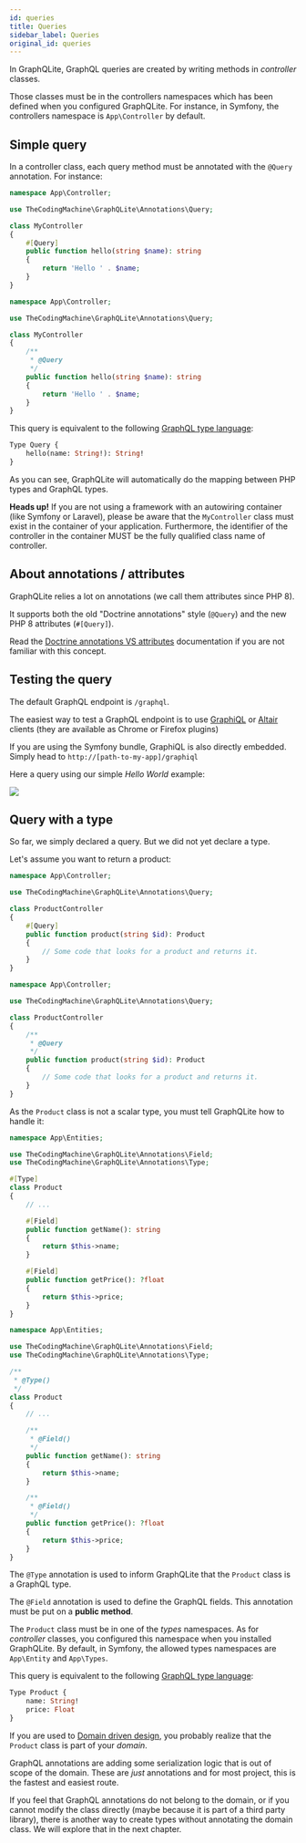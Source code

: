 ```yaml
---
id: queries
title: Queries
sidebar_label: Queries
original_id: queries
---
```


In GraphQLite, GraphQL queries are created by writing methods in *controller* classes.

Those classes must be in the controllers namespaces which has been defined when you configured GraphQLite.
For instance, in Symfony, the controllers namespace is `App\Controller` by default.

## Simple query

In a controller class, each query method must be annotated with the `@Query` annotation. For instance:

<!--DOCUSAURUS_CODE_TABS-->
<!--PHP 8+-->

```php
namespace App\Controller;

use TheCodingMachine\GraphQLite\Annotations\Query;

class MyController
{
    #[Query]
    public function hello(string $name): string
    {
        return 'Hello ' . $name;
    }
}
```

<!--PHP 7+-->

```php
namespace App\Controller;

use TheCodingMachine\GraphQLite\Annotations\Query;

class MyController
{
    /**
     * @Query
     */
    public function hello(string $name): string
    {
        return 'Hello ' . $name;
    }
}
```

<!--END_DOCUSAURUS_CODE_TABS-->

This query is equivalent to the following [GraphQL type language](https://graphql.org/learn/schema/#type-language):

```graphql
Type Query {
    hello(name: String!): String!
}
```

As you can see, GraphQLite will automatically do the mapping between PHP types and GraphQL types.

<div class="alert alert--warning"><strong>Heads up!</strong> If you are not using a framework with an autowiring container (like Symfony or Laravel), please be aware that the <code>MyController</code> class must exist in the container of your application. Furthermore, the identifier of the controller in the container MUST be the fully qualified class name of controller.</div>

## About annotations / attributes

GraphQLite relies a lot on annotations (we call them attributes since PHP 8).

It supports both the old "Doctrine annotations" style (`@Query`) and the new PHP 8 attributes (`#[Query]`).

Read the [Doctrine annotations VS attributes](doctrine_annotations_attributes.md) documentation if you are not familiar with this concept.

## Testing the query

The default GraphQL endpoint is `/graphql`.

The easiest way to test a GraphQL endpoint is to use [GraphiQL](https://github.com/graphql/graphiql) or
[Altair](https://altair.sirmuel.design/) clients (they are available as Chrome or Firefox plugins)

<div class="alert alert--info">
    If you are using the Symfony bundle, GraphiQL is also directly embedded.<br />
    Simply head to <code>http://[path-to-my-app]/graphiql</code>
</div>

Here a query using our simple *Hello World* example:

![](/img/query1.png)

## Query with a type

So far, we simply declared a query. But we did not yet declare a type.

Let's assume you want to return a product:

<!--DOCUSAURUS_CODE_TABS-->
<!--PHP 8+-->
```php
namespace App\Controller;

use TheCodingMachine\GraphQLite\Annotations\Query;

class ProductController
{
    #[Query]
    public function product(string $id): Product
    {
        // Some code that looks for a product and returns it.
    }
}
```
<!--PHP 7+-->
```php
namespace App\Controller;

use TheCodingMachine\GraphQLite\Annotations\Query;

class ProductController
{
    /**
     * @Query
     */
    public function product(string $id): Product
    {
        // Some code that looks for a product and returns it.
    }
}
```
<!--END_DOCUSAURUS_CODE_TABS-->



As the `Product` class is not a scalar type, you must tell GraphQLite how to handle it:

<!--DOCUSAURUS_CODE_TABS-->
<!--PHP 8+-->
```php
namespace App\Entities;

use TheCodingMachine\GraphQLite\Annotations\Field;
use TheCodingMachine\GraphQLite\Annotations\Type;

#[Type]
class Product
{
    // ...

    #[Field]
    public function getName(): string
    {
        return $this->name;
    }

    #[Field]
    public function getPrice(): ?float
    {
        return $this->price;
    }
}
```
<!--PHP 7+-->
```php
namespace App\Entities;

use TheCodingMachine\GraphQLite\Annotations\Field;
use TheCodingMachine\GraphQLite\Annotations\Type;

/**
 * @Type()
 */
class Product
{
    // ...

    /**
     * @Field()
     */
    public function getName(): string
    {
        return $this->name;
    }

    /**
     * @Field()
     */
    public function getPrice(): ?float
    {
        return $this->price;
    }
}
```
<!--END_DOCUSAURUS_CODE_TABS-->

The `@Type` annotation is used to inform GraphQLite that the `Product` class is a GraphQL type.

The `@Field` annotation is used to define the GraphQL fields. This annotation must be put on a **public method**.

The `Product` class must be in one of the *types* namespaces. As for *controller* classes, you configured this namespace when you installed
GraphQLite. By default, in Symfony, the allowed types namespaces are `App\Entity` and `App\Types`.

This query is equivalent to the following [GraphQL type language](https://graphql.org/learn/schema/#type-language):

```graphql
Type Product {
    name: String!
    price: Float
}
```

<div class="alert alert--info">
    <p>If you are used to  <a href="https://en.wikipedia.org/wiki/Domain-driven_design">Domain driven design</a>, you probably
    realize that the <code>Product</code> class is part of your <i>domain</i>.</p>
    <p>GraphQL annotations are adding some serialization logic that is out of scope of the domain.
    These are <i>just</i> annotations and for most project, this is the fastest and easiest route.</p>
    <p>If you feel that GraphQL annotations do not belong to the domain, or if you cannot modify the class
    directly (maybe because it is part of a third party library), there is another way to create types without annotating
    the domain class. We will explore that in the next chapter.</p>
</div>
